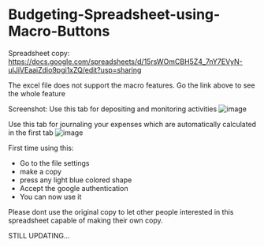 # Budgeting-Spreadsheet-using-Macro-Buttons

Spreadsheet copy:
https://docs.google.com/spreadsheets/d/15rsWOmCBH5Z4_7nY7EVyN-ulJiVEaaiZdio9pgi1xZQ/edit?usp=sharing

The excel file does not support the macro features. Go the link above to see the whole feature

Screenshot:
Use this tab for depositing and monitoring activities
![image](https://github.com/ChrisCayabyab/Budgeting-Spreadsheet-using-Macro-Buttons/assets/142383617/599b9e91-4d33-401f-b5dc-a14086796d03)

Use this tab for journaling your expenses which are automatically calculated in the first tab
![image](https://github.com/ChrisCayabyab/Budgeting-Spreadsheet-using-Macro-Buttons/assets/142383617/174bdcda-bc2b-49b2-a52a-01002c71a495)

First time using this:
- Go to the file settings
- make a copy
- press any light blue colored shape 
- Accept the google authentication
- You can now use it

Please dont use the original copy to let other people interested in this spreadsheet capable of making their own copy.

STILL UPDATING...
